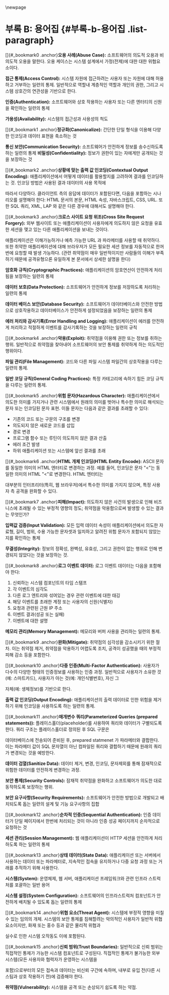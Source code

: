 \newpage
# 부록 B: 용어집 {#부록-b-용어집 .list-paragraph}

[]{#_bookmark0 .anchor}**오용 사례(Abuse Case):** 소프트웨어의 의도적
오용과 비의도적 오용을 말한다. 오용 케이스는 시스템 설계에서
가정(전제)에 대한 대한 위협요소이다.

**접근 통제(Access Control):** 시스템 자원에 접근하려는 사용자 또는
자원에 대해 허용하고 거부하는 일련의 통제. 일반적으로 역할내 계층적인
역할과 개인의 권한, 그리고 시스템 상호간의 연관성을 기반으로 한다.

**인증(Authentication):** 소프트웨어와 상호 작용하는 사용자 또는 다른
엔터티의 신원을 확인하는 일련의 통제

**가용성(Availability):** 시스템의 접근성과 사용성의 척도

[]{#_bookmark1 .anchor}**정규화(Canonicalize):** 간단한 단일 형식을
이용해 다양한 인코딩과 데이터 표현을 축소하는 것

**통신 보안(Communication Security):** 소프트웨어가 안전하게 정보를
송수신하도록 하는 일련의 통제 **비밀성(Confidentiality):** 정보가
권한이 있는 자에게만 공개되는 것을 보장하는 것

[]{#_bookmark2 .anchor}**상황에 맞는 출력 값 인코딩(Contextual Output
Encoding):** 애플리케이션에서 어떻게 데이터를 활용할지를 고려하여
결과를 인코딩하는 것. 인코딩 방법은 사용된 결과 데이터의 사용 목적에

따라서 다양하다. 클라이언트 측의 응답에 데이터가 포함된다면, 다음을
포함하는 시나리오를 설명해야 한다: HTML 문서의 본문, HTML 속성,
자바스크립트, CSS, URL. 또한 SQL 쿼리, XML, LAP 와 같은 다른 경우에
대해서도 설명해야 한다.

[]{#_bookmark3 .anchor}**크로스 사이트 요청 위조(Cross Site Request
Forgery):** 외부 웹사이트 또는 애플리케이션이 사용자에게 의도하지 않은
요청을 유효한 세션을 맺고 있는 다른 애플리케이션을 보내는 것이다.

애플리케이션은 이해가능하거나 예측 가능한 URL 과 파라메터를 사용할 때
취약하다. 또한 취약한 애플리케이션에 대해 브라우저가 모든 필요한 세션
정보를 자동적으로 한꺼번에 요청할 때 발생 가능하다. (관련 취약점이
매우 일반적이지만 사람들의 이해가 부족하기 때문에 공격유형으론
유일하게 본 문서에서 상세한 설명을 한다)

**암호화 규칙(Cryptographic Practices):** 애플리케이션의 암호연산이
안전하게 처리됨을 보장하는 일련의 통제

**데이터 보호(Data Protection):** 소프트웨어가 안전하게 정보를
저장하도록 처리하는 일련의 통제

**데이터 베이스 보안(Database Security):** 소프트웨어가 데이터베이스와
안전한 방법으로 상호작용하고 데이터베이스가 안전하게 설정되었음을
보장하는 일련의 통제

**에러 처리와 감사기록(Error Handling and Logging):** 애플리케이션이
에러를 안전하게 처리하고 적절하게 이벤트를 감사기록하는 것을 보장하는 일련의 규칙

[]{#_bookmark4 .anchor}**악용(Exploit):** 취약점을 이용해 권한 또는
정보를 취하는 행위. 일반적으로 취약점을 찾아내어 소프트웨어의 보안
통제를 취약하게 하는 의도적인 행위이다.

**파일 관리(File Management):** 코드와 다른 파일 시스템 파일간의
상호작용을 다루는 일련의 통제.

**일반 코딩 규칙(General Coding Practices):** 특정 카테고리에 속하기
힘든 코딩 규칙을 다루는 일련의 통제.

[]{#_bookmark5 .anchor}**위험 문자(Hazardous Character):**
애플리케이션에서 의도한 의미를 가지거나 관련 시스템에서 원래의 의미를
벗어나 특수한 의미로 해석되는 문자 또는 인코딩된 문자 표현. 이들
문자는 다음과 같은 결과를 초래할 수 있다:

-   기존의 코드 또는 구문의 구조를 변경
-   의도되지 않은 새로운 코드를 삽입
-   경로 변경
-   프로그램 함수 또는 루틴이 의도하지 않은 결과 산출
-   에러 조건 발생
-   하위 애플리케이션 또는 시스템에 앞선 결과를 초래

[]{#_bookmark6 .anchor}**HTML 개체 인코딩(HTML Entity Encode):** ASCII
문자를 동일한 의미의 HTML 엔터티로 변경하는 과정. 예를 들어, 인코딩은
문자 "\<"는 동일한 의미의 HTML "&lt;"로 변경한다. HTML 엔터티는

대부분의 인터프리터(특히, 웹 브라우저)에서 특수한 의미를 가지지
않으며, 특정 사용자 측 공격을 완화할 수 있다.

[]{#_bookmark7 .anchor}**피해(Impact):** 의도하지 않은 사건의 발생으로
인해 비즈니스에 초래될 수 있는 부정적 영향의 정도; 취약점을
악용함으로써 발생할 수 있는 결과는 무엇인가?

**입력값 검증(Input Validation):** 모든 입력 데이터 속성이
애플리케이션에서 의도한 자료형, 길이, 범위, 수용 가능한 문자셋과
일치하고 알려진 위험 문자가 포함되지 않았는지를 확인하는 통제

**무결성(Integrity):** 정보의 정확성, 완벽성, 유효성, 그리고 권한이
없는 행위로 인해 변경되지 않았다는 것을 보장하는 것.

[]{#_bookmark8 .anchor}**로그 이벤트 데이터:** 로그 이벤트 데이터는
다음을 포함해야 한다:

1.  신뢰하는 시스템 컴포넌트의 타임 스탬프
2.  각 이벤트의 심각도
3.  다른 로그 엔트리와 섞여있는 경우 관련 이벤트에 대한 태깅
4.  해당 이벤트를 초래한 계정 또는 사용자의 신원(식별자)
5.  요청과 관련된 근원 IP 주소
6.  이벤트 결과(성공 또는 실패)
7.  이벤트에 대한 설명

**메모리 관리(Memory Management):** 메모리와 버퍼 사용을 관리하는
일련의 통제.

[]{#_bookmark9 .anchor}**완화(Mitigate):** 취약점의 심각성을
감소시키기 위한 절차. 이는 취약점 제거, 취약점을 악용하기 어렵도록
조치, 공격이 성공했을 때의 부정적 피해 감소 등을 포함한다.

[]{#_bookmark10 .anchor}**다중 인증(Multi-Factor Authentication):**
사용자가 다수의 다양한 형태의 인증정보를 사용하는 인증 과정.
일반적으로 사용자가 소유한 것(예: 스마트카드), 사용자가 아는 것(예:
개인식별번호), 자신 그

자체(예: 생체정보)를 기반으로 한다.

**출력 값 인코딩(Output Encoding):** 애플리케이션의 출력 데이터로 인한
위험을 제거하기 위해 인코딩을 사용하도록 하는 일련의 통제.

[]{#_bookmark11 .anchor}**매개변수 쿼리(Parameterized Queries
(prepared statements)):** 플레이스홀더(placeholder)를 사용하여 쿼리와
데이터가 구별되도록 한다. 쿼리 구조는 플레이스홀더로 정의된 후 SQL
구문은

데이터베이스에 전송되어 준비된 후, prepared statmenet 가 파라메터와
결합한다. 이는 파라메터 값이 SQL 문자열이 아닌 컴파일된 쿼리와
결합하기 때문에 원래의 쿼리가 변경되는 것을 예방한다.

**데이터 검열(Sanitize Data):** 데이터 제거, 변경, 인코딩, 문자제외를
통해 잠재적으로 위험한 데이터를 안전하게 변경하는 과정.

**보안 통제(Security Controls):** 잠재적 취약점을 완화하고
소프트웨어가 의도한 대로 동작하도록 보장하는 행위.

**보안 요구사항(Security Requirements):** 소프트웨어가 안전한 방법으로
개발되고 배치되도록 돕는 일련의 설계 및 기능 요구사항의 집합

[]{#_bookmark12 .anchor}**순차적 인증(Sequential Authentication):**
인증 데이터가 단일 페이지에서 한번에 처리되는 것이 아니라 인증 성공
페이지까지 순차적으로 요청하는 것

**세션 관리(Session Management):** 웹 애플리케이션이 HTTP 세션을
안전하게 처리하도록 하는 일련의 통제

[]{#_bookmark13 .anchor}**상태 데이터(State Data):** 애플리케이션 또는
서버에서 사용하는 데이터 또는 파라메터로, 지속적인 접속을 유지하거나
다중 요청 과정 또는 거래를 추적하기 위해 사용한다.

**시스템(System):** 운영체제, 웹 서버, 애플리케이션 프레임워크와 관련
인프라 스트럭처를 포괄하는 일반 용어

**시스템 설정(System Configuration):** 소프트웨어의 인프라스트럭처
컴포넌트가 안전하게 배치될 수 있도록 돕는 일련의 통제

[]{#_bookmark14 .anchor}**위협 요소(Threat Agent):** 시스템에 부정적
영향을 미칠 수 있는 임의의 개체. 시스템의 보안 통제를 침해할려는
악의적인 사용자가 일반적 위협 요소이지만, 화재 또는 홍수 등과 같은
물리적 위협과

실수로 인한 시스템 오작동도 이에 포함된다.

[]{#_bookmark15 .anchor}**신뢰 범위(Trust Boundaries):** 일반적으로
신뢰 범위는 직접적인 통제가 가능한 시스템 컴포넌트로 구성된다.
직접적인 통제가 불가능한 외부 시스템(모든 사용자와 협력자가 운영하는
시스템을

포함)으로부터의 모든 접속과 데이터는 비신뢰 구간에 속하며, 내부로 유입
전(다른 시스팀과 상호 작용하기 전)에 검증해야 한다.

**취약점(Vulnerability):** 시스템을 공격 또는 손상되기 쉽도록 하는
약점.
